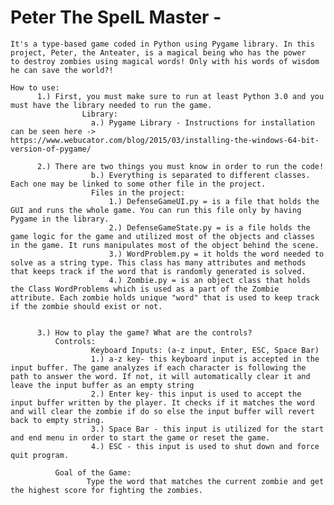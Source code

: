 # Peter The SpelL Master - 
    It's a type-based game coded in Python using Pygame library. In this project, Peter, the Anteater, is a magical being who has the power     to destroy zombies using magical words! Only with his words of wisdom he can save the world?!
    
    How to use:
          1.) First, you must make sure to run at least Python 3.0 and you must have the library needed to run the game.
                    Library:
                      a.) Pygame Library - Instructions for installation can be seen here ->                                                                                             https://www.webucator.com/blog/2015/03/installing-the-windows-64-bit-version-of-pygame/
          
          2.) There are two things you must know in order to run the code!
                      b.) Everything is separated to different classes. Each one may be linked to some other file in the project.
                      Files in the project:
                          1.) DefenseGameUI.py = is a file that holds the GUI and runs the whole game. You can run this file only by having Pygame in the library.
                          2.) DefenseGameState.py = is a file holds the game logic for the game and utilized most of the objects and classes in the game. It runs manipulates most of the object behind the scene.
                          3.) WordProblem.py = it holds the word needed to solve as a string type. This class has many attributes and methods that keeps track if the word that is randomly generated is solved.
                          4.) Zombie.py = is an object class that holds the Class WordProblems which is used as a part of the Zombie attribute. Each zombie holds unique "word" that is used to keep track if the zombie should exist or not.
                          
                          
          3.) How to play the game? What are the controls?
              Controls:
                      Keyboard Inputs: (a-z input, Enter, ESC, Space Bar)
                      1.) a-z key- this keyboard input is accepted in the input buffer. The game analyzes if each character is following the path to answer the word. If not, it will automatically clear it and leave the input buffer as an empty string
                      2.) Enter key- this input is used to accept the input buffer written by the player. It checks if it matches the word and will clear the zombie if do so else the input buffer will revert back to empty string.
                      3.) Space Bar - this input is utilized for the start and end menu in order to start the game or reset the game.
                      4.) ESC - this input is used to shut down and force quit program.
              
              Goal of the Game:
                     Type the word that matches the current zombie and get the highest score for fighting the zombies.
